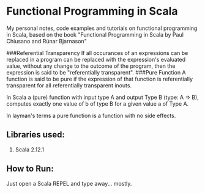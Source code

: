 # Functional Programming in Scala
My personal notes, code examples and tutorials on functional programming in Scala, based on the book "Functional Programming in Scala by Paul Chiusano and Rúnar Bjarnason" 

###Referential Transparency
If all occurances of an expressions can be replaced in a program can be replaced with the expression's evaluated value, without any change to the outcome of the program, then the expression is said to be "referentially transparent".
###Pure Function
A function is said to be pure if the expression of that function is referentially transparent for all referentially transparent inouts.

In Scala a (pure) function with input type A and output Type B (type: A => B), computes exactly one value of b of type B for a given value a of Type A.

In layman's terms a pure function is a function with no side effects.


## Libraries used:
1. Scala 2.12.1

## How to Run:
Just open a Scala REPEL and type away... mostly.